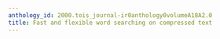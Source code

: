 ```yaml
---
anthology_id: 2000.tois_journal-ir0anthology0volumeA18A2.0
title: Fast and flexible word searching on compressed text
---
```

